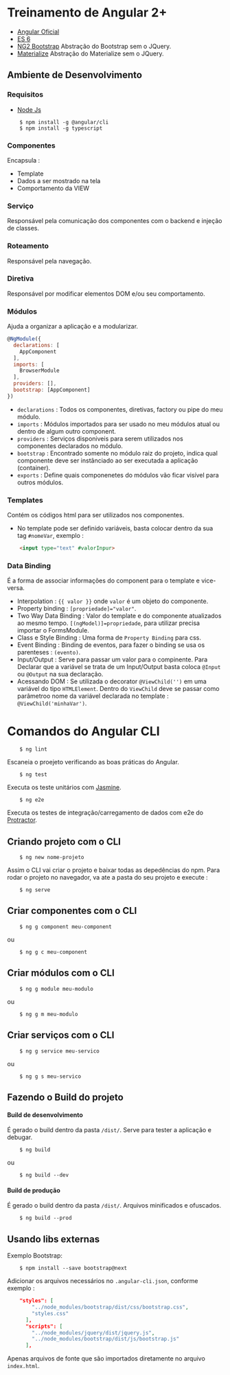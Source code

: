 # Treinamento de Angular 2+
* [Angular Oficial][angular]
* [ES 6][es6]
* [NG2 Bootstrap][ng2Bootstrao] Abstração do Bootstrap sem o JQuery.
* [Materialize][material] Abstração do Materialize sem o JQuery.
## Ambiente de Desenvolvimento
### Requisitos
* [Node Js][node]

``` shell
    $ npm install -g @angular/cli
    $ npm install -g typescript
```
### Componentes
Encapsula : 
* Template
* Dados a ser mostrado na tela
* Comportamento da VIEW

### Serviço
Responsável pela comunicação dos componentes com o backend e injeção de classes.

### Roteamento
Responsável pela navegação.

### Diretiva
Responsável por modificar elementos DOM e/ou seu comportamento.

### Módulos
Ajuda a organizar a aplicação e a modularizar.

``` js
@NgModule({
  declarations: [
    AppComponent
  ],
  imports: [
    BrowserModule
  ],
  providers: [],
  bootstrap: [AppComponent]
})
```
* `declarations` : Todos os componentes, diretivas, factory ou pipe do meu módulo.
* `imports` : Módulos importados para ser usado no meu módulos atual ou dentro de algum outro component.
* `providers` : Serviços disponiveis para serem utilizados nos componentes declarados no módulo.
* `bootstrap` : Encontrado somente no módulo raiz do projeto, indica qual componente deve ser instânciado ao ser executada a aplicação (container).
* `exports` : Define quais componenetes do módulos vão ficar visível para outros módulos.

### Templates 
Contém os códigos html para ser utilizados nos componentes.
* No template pode ser definido variáveis, basta colocar dentro da sua tag `#nomeVar`, exemplo :
```html
    <input type="text" #valorInpur>
```

### Data Binding 
É a forma de associar informações do component para o template e vice-versa.
* Interpolation : `{{ valor }}` onde `valor` é um objeto do componente.
* Property binding : `[propriedade]="valor"`.
* Two Way Data Binding : Valor do template e do componente atualizados ao mesmo tempo. `[(ngModel)]=propriedade`, para utilizar precisa importar o FormsModule.
* Class e Style Binding : Uma forma de `Property Binding` para css.
* Event Binding : Binding de eventos, para fazer o binding se usa os parenteses : `(evento)`.
* Input/Output : Serve para passar um valor para o compinente. Para Declarar que a variável se trata de um Input/Output basta coloca `@Input` ou `@Output` na sua declaração.
* Acessando DOM : Se utilizada o decorator `@ViewChild('')` em uma variável do tipo `HTMLElement`. Dentro do `ViewChild` deve se passar como parâmetroo nome da variável declarada no template : `@ViewChild('minhaVar')`.

# Comandos do Angular CLI

```shel
    $ ng lint
```
Escaneia o proejeto verificando as boas práticas do Angular.


```shel
    $ ng test
```
Executa os teste unitários com [Jasmine][jasmine].

```shel
    $ ng e2e
```
Executa os testes de integração/carregamento de dados com e2e do [Protractor][protractor].

## Criando projeto com o CLI

```shell
    $ ng new nome-projeto
```
Assim o CLI vai criar o projeto e baixar todas as depedências do npm.
Para rodar o projeto no navegador, va ate a pasta do seu projeto e execute :

```shell
    $ ng serve
```

## Criar componentes com o CLI

``` Shell
    $ ng g component meu-component
```

ou

``` Shell
    $ ng g c meu-component
```
## Criar módulos com o CLI

``` Shell
    $ ng g module meu-modulo
```

ou

``` Shell
    $ ng g m meu-modulo
```

## Criar serviços com o CLI

``` Shell
    $ ng g service meu-servico
```

ou

``` Shell
    $ ng g s meu-servico
```

## Fazendo o Build do projeto

#### Build de desenvolvimento
É gerado o build dentro da pasta `/dist/`.
Serve para tester a aplicação e debugar.
```shell
    $ ng build
```
ou 
```shell
    $ ng build --dev
```

#### Build de produção
É gerado o build dentro da pasta `/dist/`.
Arquivos minificados e ofuscados.
```shell
    $ ng build --prod
```

## Usando libs externas

Exemplo Bootstrap:

```shel
    $ npm install --save bootstrap@next
```
Adicionar os arquivos necessários no `.angular-cli.json`, conforme exemplo :
```JSON
    "styles": [
        "../node_modules/bootstrap/dist/css/bootstrap.css",
        "styles.css"
      ],
      "scripts": [
        "../node_modules/jquery/dist/jquery.js",
        "../node_modules/bootstrap/dist/js/bootstrap.js"
      ],
```
Apenas arquivos de fonte que são importados diretamente no arquivo `index.html`.

[angular]: https://angular.io/
[node]: https://nodejs.org
[es6]: http://es6-features.org/#Constants
[ng2Bootstrao]: http://valor-software.com/ngx-bootstrap/#/
[material]: https://www.npmjs.com/package/angular2-materialize
[jasmine]: https://jasmine.github.io/
[protractor]: http://www.protractortest.org/